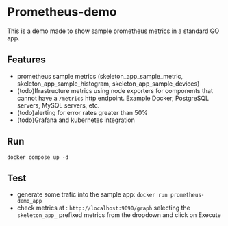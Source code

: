 # Prometheus-demo

This is a demo made to show sample prometheus metrics in a standard GO app.

## Features
- prometheus sample metrics (skeleton_app_sample_metric, skeleton_app_sample_histogram, skeleton_app_sample_devices)
- (todo)Ifrastructure metrics using node exporters for components that cannot have a `/metrics` http endpoint. Example Docker, PostgreSQL servers, MySQL servers, etc.
- (todo)alerting for error rates greater than 50%
- (todo)Grafana and kubernetes integration

## Run
`docker compose up -d`

## Test
- generate some trafic into the sample app: `docker run prometheus-demo_app`
- check metrics at : `http://localhost:9090/graph` selecting the `skeleton_app_` prefixed metrics from the dropdown and click on Execute